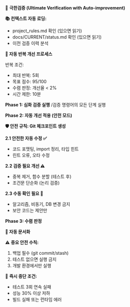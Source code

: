 <!--
@meta
id: document_20250905_1110_극한검증
type: document
scope: operational
status: archived
created: 2025-09-05
updated: 2025-09-05
tags: 극한검증, claude-commands, prompts-v1-central-management, legacy, 극한검증.md
related: 
-->

🚀 **극한검증 (Ultimate Verification with Auto-improvement)**

**📚 컨텍스트 자동 로딩:**
- project_rules.md 확인 (있으면 읽기)
- docs/CURRENT/status.md 확인 (있으면 읽기)
- 이전 검증 이력 분석

**🔄 자동 반복 개선 프로세스**

반복 조건:
- 최대 반복: 5회
- 목표 점수: 95/100
- 수렴 판정: 개선율 < 2%
- 시간 제한: 10분

**Phase 1: 심화 검증 실행**
/검증 명령어의 모든 단계 실행

**Phase 2: 자동 개선 적용 (안전 모드)**

**🛡️ 안전 규칙: Git 체크포인트 생성**

**2.1 안전한 자동 수정 ✅**
- 코드 포맷팅, import 정리, 타입 힌트
- 린트 오류, 오타 수정

**2.2 검증 필요 개선 ⚠️**
- 중복 제거, 함수 분할 (테스트 후)
- 조건문 단순화 (논리 검증)

**2.3 수동 확인 필요 🚫**
- 알고리즘, 비동기, DB 변경 금지
- 보안 코드는 제안만

**Phase 3: 수렴 판정**

**💾 자동 문서화**

⚠️ **중요 안전 수칙:**
1. 백업 필수 (git commit/stash)
2. 테스트 없으면 실행 금지
3. 개발 환경에서만 실행

🚨 **즉시 중단 조건:**
- 테스트 3회 연속 실패
- 성능 30% 이상 저하
- 빌드 실패 또는 런타임 에러